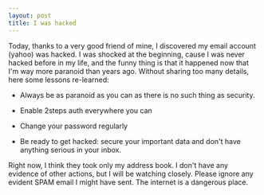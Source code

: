 ```yaml
---
layout: post
title: I was hacked
---
```


Today, thanks to a very good friend of mine, I discovered my email account
(yahoo) was hacked. I was shocked at the beginning, cause I was never hacked
before in my life, and the funny thing is that it happened now that I'm way more
paranoid than years ago. Without sharing too many details, here some lessons
re-learned: 

- Always be as paranoid as you can as there is no such thing as security. 

- Enable 2steps auth everywhere you can

- Change your password regularly

- Be ready to get hacked: secure your important data and don't have anything
  serious in your inbox.

Right now, I think they took only my address book. I don't have any evidence of
other actions, but I will be watching closely.
Please ignore any evident SPAM email I might have sent. The internet is a
dangerous place.


